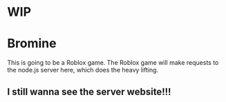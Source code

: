 # WIP
# Bromine
This is going to be a Roblox game. The Roblox game will make requests to the node.js server here, which does the heavy lifting.
## I still wanna see the server website!!!

